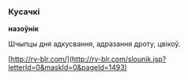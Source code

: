 ### Кусачкі
**назоўнік**

Шчыпцы дня адкусвання, адразання дроту, цвікоў.

<a rel="author">[http://rv-blr.com/](http://rv-blr.com/slounik.jsp?letterId=0&maskId=0&pageId=1493)</a>
